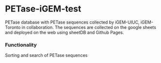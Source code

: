 # PETase-iGEM-test

PETase database with PETase sequences collected by iGEM-UIUC, iGEM-Toronto in collaboration.
The sequences are collected on the google sheets and deployed on the web using sheetDB and Github Pages.

### Functionality
Sorting and search of PETase sequences

